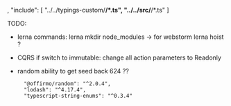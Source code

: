 ,
	"include": [
		"../../typings-custom/**/*.ts",
		"../../src/**/*.ts"
	]



TODO:
* lerna commands:
  lerna mkdir node_modules  -> for webstorm
  lerna hoist ?
* CQRS
  if switch to immutable: change all action parameters to Readonly<State>
* random
  ability to get seed back
  624 ??




		"@offirmo/random": "^2.0.4",
		"lodash": "^4.17.4",
		"typescript-string-enums": "^0.3.4"
